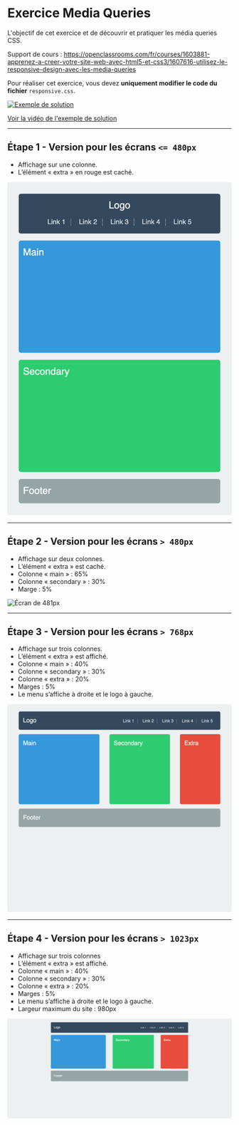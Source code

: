 # Exercice Media Queries

L'objectif de cet exercice et de découvrir et pratiquer les média queries CSS.

Support de cours : https://openclassrooms.com/fr/courses/1603881-apprenez-a-creer-votre-site-web-avec-html5-et-css3/1607616-utilisez-le-responsive-design-avec-les-media-queries

Pour réaliser cet exercice, vous devez **uniquement modifier le code du 
fichier** `responsive.css`.

[![Exemple de solution](https://img.youtube.com/vi/S_bMx44P6gs/0.jpg)](https://www.youtube.com/watch?v=S_bMx44P6gs)

[Voir la vidéo de l'exemple de solution](https://www.youtube.com/watch?v=S_bMx44P6gs)

---
## Étape 1 - Version pour les écrans `<= 480px`

* Affichage sur une colonne.
* L’élément « extra » en rouge est caché.

![Écran de 480px](_sources/480px.png)

---
## Étape 2 - Version pour les écrans `> 480px`

* Affichage sur deux colonnes.
* L’élément « extra » est caché.
* Colonne « main » : 65%
* Colonne « secondary » : 30%
* Marge : 5%

![Écran de 481px](_sources/481.px.png)

---
## Étape 3 - Version pour les écrans `> 768px`

* Affichage sur trois colonnes.
* L’élément « extra » est affiché.
* Colonne « main » : 40%
* Colonne « secondary » : 30%
* Colonne « extra » : 20% 
* Marges : 5%
* Le menu s’affiche à droite et le logo à gauche.

![Écran de 769px](_sources/769px.png)

---
## Étape 4 - Version pour les écrans `> 1023px`

* Affichage sur trois colonnes 
* L’élément « extra » est affiché. 
* Colonne « main » : 40%
* Colonne « secondary » : 30%
* Colonne « extra » : 20%
* Marges : 5%
* Le menu s’affiche à droite et le logo à gauche.
* Largeur maximum du site : 980px

![Écran de 1600px](_sources/1600px.png)

